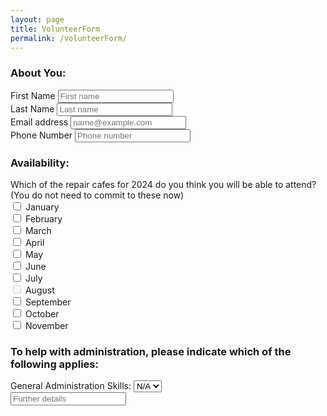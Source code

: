 ```yaml
---
layout: page
title: VolunteerForm
permalink: /volunteerForm/
---
```


<form>
<!-- Name -->
<h3>About You:</h3>
<div class="form-row">
<div class="col">
<label for="firstName" class="col-form-label">First Name</label>
<input id="firstName" type="text" class="form-control" placeholder="First name">
</div>

<div class="col">
<label for="lastName" class="col-form-label">Last Name</label>
<input id="lastName" type="text" class="form-control" placeholder="Last name">
</div>
</div>

<!-- Email Address -->
<div class="form-group">
<label for="exampleFormControlInput1">Email address</label>
<input type="email" class="form-control" id="exampleFormControlInput1" placeholder="name@example.com">
</div>

<!-- Phone Number -->
<div class="form-group">
<label class="form-control-label" for="phoneNumer">Phone Number</label>
<input type="text" class="form-control" id="phoneNumber" placeholder="Phone number">
</div>

<!-- Availability -->

<h3>Availability:</h3>
<div class="form-group" id="availability">
<label class="form-control-label" for="availability">Which of the repair cafes for 2024 do you think you will be able to attend? (You do not need to commit to these now) </label>
  <!-- January -->
  <div class="form-check form-check-inline">
    <label class="form-check-label">
      <input class="form-check-input" type="checkbox" id="monthJanuary" value="January"> January
    </label>
  </div>

  <!-- February -->
  <div class="form-check form-check-inline">
    <label class="form-check-label">
      <input class="form-check-input" type="checkbox" id="monthFebruary" value="February"> February
    </label>
  </div>

  <!-- March -->
  <div class="form-check form-check-inline">
    <label class="form-check-label">
      <input class="form-check-input" type="checkbox" id="monthMarch" value="March"> March
    </label>
  </div>

  <!-- April -->
  <div class="form-check form-check-inline">
    <label class="form-check-label">
      <input class="form-check-input" type="checkbox" id="monthApril" value="April"> April
    </label>
  </div>

  <!-- May -->
  <div class="form-check form-check-inline">
    <label class="form-check-label">
      <input class="form-check-input" type="checkbox" id="monthMay" value="May"> May
    </label>
  </div>

  <!-- June -->
  <div class="form-check form-check-inline">
    <label class="form-check-label">
      <input class="form-check-input" type="checkbox" id="monthJune" value="June"> June
    </label>
  </div>

  <!-- July -->
  <div class="form-check form-check-inline">
    <label class="form-check-label">
      <input class="form-check-input" type="checkbox" id="monthJuly" value="July"> July
    </label>
  </div>

  <!-- August (Disabled as the cafe is closed) -->
  <div class="form-check form-check-inline disabled">
    <label class="form-check-label">
      <input class="form-check-input" type="checkbox" id="monthAugust" value="August" disabled> August
    </label>
  </div>

  <!-- September -->
  <div class="form-check form-check-inline">
    <label class="form-check-label">
      <input class="form-check-input" type="checkbox" id="monthSeptember" value="September"> September
    </label>
  </div>

  <!-- October -->
  <div class="form-check form-check-inline">
    <label class="form-check-label">
      <input class="form-check-input" type="checkbox" id="monthOctober" value="October"> October
    </label>
  </div>

  <!-- November -->
  <div class="form-check form-check-inline">
    <label class="form-check-label">
      <input class="form-check-input" type="checkbox" id="monthNovember" value="November"> November
    </label>
  </div>
</div>

  <!-- Skills -->
<h3>To help with administration, please indicate which of the following applies:</h3>
<div class="form-group">
<label for="adminSkills">General Administration Skills:</label>
<select class="form-control" id="adminSkills">
<option value="yes">Yes</option>
<option value="no">No</option>
<option value="na" selected>N/A</option>
</select>
<div class="form-group">
    <input id="adminSkillsFurDet" class="form-control" type="text" placeholder="Further details">
  </div>
</div>

</form>
